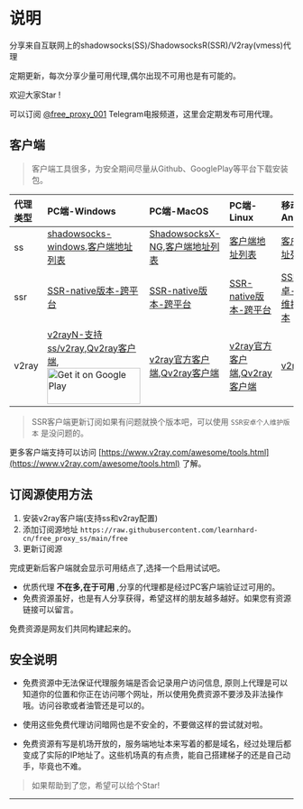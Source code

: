 # 说明

分享来自互联网上的shadowsocks(SS)/ShadowsocksR(SSR)/V2ray(vmess)代理

定期更新，每次分享少量可用代理,偶尔出现不可用也是有可能的。

欢迎大家Star !

可以订阅 [@free_proxy_001](https://t.me/free_proxy_001) Telegram电报频道，这里会定期发布可用代理。


## 客户端
> 客户端工具很多，为安全期间尽量从Github、GooglePlay等平台下载安装包。


| 代理类型| PC端-Windows| PC端-MacOS| PC端-Linux| 移动端-Android| 移动端-iOS|
|:---|:---|:---|:---|:---|:---|
| ss| [shadowsocks-windows](https://github.com/shadowsocks/shadowsocks-windows/releases),[客户端地址列表](https://shadowsocks.org/en/download/clients.html)| [ShadowsocksX-NG](https://github.com/shadowsocks/ShadowsocksX-NG/releases/),[客户端地址列表](https://shadowsocks.org/en/download/clients.html)| [客户端地址列表](https://shadowsocks.org/en/download/clients.html)| [客户端地址列表](https://shadowsocks.org/en/download/clients.html)| [客户端地址列表](https://shadowsocks.org/en/download/clients.html)|
| ssr| [SSR-native版本-跨平台](https://github.com/ShadowsocksR-Live/shadowsocksr-native/releases/latest)| [SSR-native版本-跨平台](https://github.com/ShadowsocksR-Live/shadowsocksr-native/releases/latest)| [SSR-native版本-跨平台](https://github.com/ShadowsocksR-Live/shadowsocksr-native/releases/latest)| [SSR安卓-个人维护的版本](https://github.com/HMBSbige/ShadowsocksR-Android/releases)| [shadowrocket](https://apps.apple.com/us/app/shadowrocket/id932747118),[potatso-lite](https://apps.apple.com/us/app/potatso-lite/id1239860606)|
| v2ray| [v2rayN-支持ss/v2ray](https://github.com/2dust/v2rayN/releases),[Qv2ray客户端](https://github.com/Qv2ray/Qv2ray/releases),<a href="https://play.google.com/store/apps/details?id=com.v2ray.ang"><img alt="Get it on Google Play" src="https://play.google.com/intl/en_us/badges/images/generic/en_badge_web_generic.png" width="165" height="64" /></a>| [v2ray官方客户端](https://github.com/v2fly/v2ray-core/releases),[Qv2ray客户端](https://github.com/Qv2ray/Qv2ray/releases)| [v2ray官方客户端](https://github.com/v2fly/v2ray-core/releases),[Qv2ray客户端](https://github.com/Qv2ray/Qv2ray/releases)| [v2rayNG](https://github.com/2dust/v2rayNG/releases/latest)| [Kitsunebi客户端](https://itunes.apple.com/us/app/kitsunebi-proxy-utility/id1446584073?mt=8)|


> SSR客户端更新订阅如果有问题就换个版本吧，可以使用 `SSR安卓个人维护版本` 是没问题的。


更多客户端支持可以访问 [https://www.v2ray.com/awesome/tools.html](https://www.v2ray.com/awesome/tools.html) 了解。

## 订阅源使用方法

1. 安装v2ray客户端(支持ss和v2ray配置)
2. 添加订阅源地址 `https://raw.githubusercontent.com/learnhard-cn/free_proxy_ss/main/free`
3. 更新订阅源


完成更新后客户端就会显示可用结点了,选择一个启用试试吧。

- 优质代理 **不在多,在于可用** ,分享的代理都是经过PC客户端验证过可用的。
- 免费资源虽好，也是有人分享获得，希望这样的朋友越多越好。如果您有资源链接可以留言。

免费资源是网友们共同构建起来的。

## 安全说明

- 免费资源中无法保证代理服务端是否会记录用户访问信息, 原则上代理是可以知道你的位置和你正在访问哪个网址，所以使用免费资源不要涉及非法操作哦。访问谷歌或者油管还是可以的。

- 使用这些免费代理访问暗网也是不安全的，不要做这样的尝试就对啦。

- 免费资源有写是机场开放的，服务端地址本来写着的都是域名，经过处理后都变成了实际的IP地址了。这些机场真的有点贵，能自己搭建梯子的还是自己动手，毕竟也不难。



> 如果帮助到了您，希望可以给个Star! 


---

